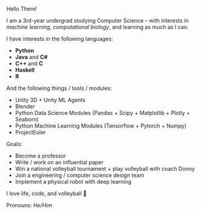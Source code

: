 Hello There!

I am a 3rd-year undergrad studying Computer Science – with interests in _machine learning_, _computational biology_, and learning as much as I can.

I have interests in the following languages:
- **Python**
- **Java** and **C#**
- **C++** and **C**
- **Haskell**
- **R**

And the following things / tools / modules:
- Unity 3D + Unity ML Agents
- Blender
- Python Data Science Modules (Pandas + Scipy + Matplotlib + Plotly + Seaborn)
- Python Machine Learning Modules (Tensorflow + Pytorch + Numpy)
- ProjectEuler

Goals:
- Become a professor
- Write / work on an influential paper
- Win a national volleyball tournament + play volleyball with coach Donny
- Join a engineering / computer science design team
- Implement a physical robot with deep learning 

I love life, code, and volleyball 🏐

Pronouns: *He/Him*
